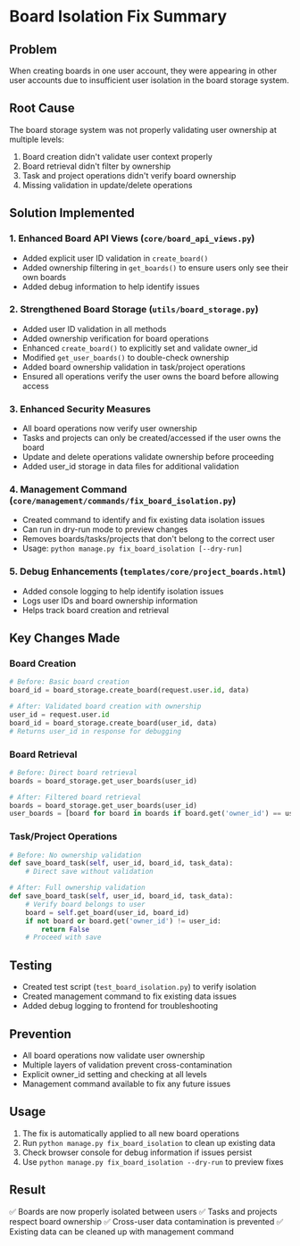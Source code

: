 # Board Isolation Fix Summary

## Problem
When creating boards in one user account, they were appearing in other user accounts due to insufficient user isolation in the board storage system.

## Root Cause
The board storage system was not properly validating user ownership at multiple levels:
1. Board creation didn't validate user context properly
2. Board retrieval didn't filter by ownership
3. Task and project operations didn't verify board ownership
4. Missing validation in update/delete operations

## Solution Implemented

### 1. Enhanced Board API Views (`core/board_api_views.py`)
- Added explicit user ID validation in `create_board()`
- Added ownership filtering in `get_boards()` to ensure users only see their own boards
- Added debug information to help identify issues

### 2. Strengthened Board Storage (`utils/board_storage.py`)
- Added user ID validation in all methods
- Added ownership verification for board operations
- Enhanced `create_board()` to explicitly set and validate owner_id
- Modified `get_user_boards()` to double-check ownership
- Added board ownership validation in task/project operations
- Ensured all operations verify the user owns the board before allowing access

### 3. Enhanced Security Measures
- All board operations now verify user ownership
- Tasks and projects can only be created/accessed if the user owns the board
- Update and delete operations validate ownership before proceeding
- Added user_id storage in data files for additional validation

### 4. Management Command (`core/management/commands/fix_board_isolation.py`)
- Created command to identify and fix existing data isolation issues
- Can run in dry-run mode to preview changes
- Removes boards/tasks/projects that don't belong to the correct user
- Usage: `python manage.py fix_board_isolation [--dry-run]`

### 5. Debug Enhancements (`templates/core/project_boards.html`)
- Added console logging to help identify isolation issues
- Logs user IDs and board ownership information
- Helps track board creation and retrieval

## Key Changes Made

### Board Creation
```python
# Before: Basic board creation
board_id = board_storage.create_board(request.user.id, data)

# After: Validated board creation with ownership
user_id = request.user.id
board_id = board_storage.create_board(user_id, data)
# Returns user_id in response for debugging
```

### Board Retrieval
```python
# Before: Direct board retrieval
boards = board_storage.get_user_boards(user_id)

# After: Filtered board retrieval
boards = board_storage.get_user_boards(user_id)
user_boards = [board for board in boards if board.get('owner_id') == user_id]
```

### Task/Project Operations
```python
# Before: No ownership validation
def save_board_task(self, user_id, board_id, task_data):
    # Direct save without validation

# After: Full ownership validation
def save_board_task(self, user_id, board_id, task_data):
    # Verify board belongs to user
    board = self.get_board(user_id, board_id)
    if not board or board.get('owner_id') != user_id:
        return False
    # Proceed with save
```

## Testing
- Created test script (`test_board_isolation.py`) to verify isolation
- Created management command to fix existing data issues
- Added debug logging to frontend for troubleshooting

## Prevention
- All board operations now validate user ownership
- Multiple layers of validation prevent cross-contamination
- Explicit owner_id setting and checking at all levels
- Management command available to fix any future issues

## Usage
1. The fix is automatically applied to all new board operations
2. Run `python manage.py fix_board_isolation` to clean up existing data
3. Check browser console for debug information if issues persist
4. Use `python manage.py fix_board_isolation --dry-run` to preview fixes

## Result
✅ Boards are now properly isolated between users
✅ Tasks and projects respect board ownership
✅ Cross-user data contamination is prevented
✅ Existing data can be cleaned up with management command